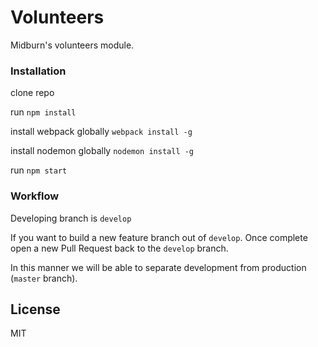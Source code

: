 # Volunteers

Midburn's volunteers module.


### Installation

clone repo

run `npm install`

install webpack globally `webpack install -g`

install nodemon globally `nodemon install -g`

run `npm start`


### Workflow

Developing branch is `develop`

If you want to build a new feature branch out of `develop`.
Once complete open a new Pull Request back to the `develop` branch.

In this manner we will be able to separate development from production (`master` branch).


## License

MIT

